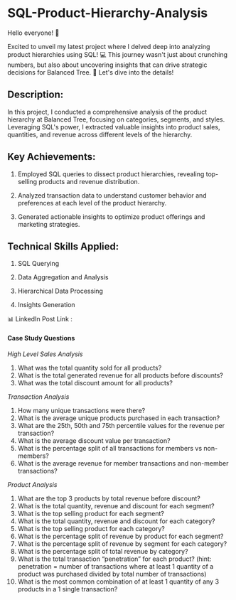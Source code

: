 # SQL-Product-Hierarchy-Analysis

Hello everyone! 🌟

Excited to unveil my latest project where I delved deep into analyzing product hierarchies using SQL! 💻 This journey wasn't just about crunching numbers, but also about uncovering insights that can drive strategic decisions for Balanced Tree. 🌿 Let's dive into the details!

## Description:

In this project, I conducted a comprehensive analysis of the product hierarchy at Balanced Tree, focusing on categories, segments, and styles. Leveraging SQL's power, I extracted valuable insights into product sales, quantities, and revenue across different levels of the hierarchy.

## Key Achievements:

1. Employed SQL queries to dissect product hierarchies, revealing top-selling products and revenue distribution.

2. Analyzed transaction data to understand customer behavior and preferences at each level of the product hierarchy.

3. Generated actionable insights to optimize product offerings and marketing strategies.


## Technical Skills Applied:

1. SQL Querying

2. Data Aggregation and Analysis

3. Hierarchical Data Processing

4. Insights Generation


📊 LinkedIn Post Link : 

#### Case Study Questions

*High Level Sales Analysis*
1.	What was the total quantity sold for all products?
2.	What is the total generated revenue for all products before discounts?
3.	What was the total discount amount for all products?

*Transaction Analysis*
1.	How many unique transactions were there?
2.	What is the average unique products purchased in each transaction?
3.	What are the 25th, 50th and 75th percentile values for the revenue per transaction?
4.	What is the average discount value per transaction?
5.	What is the percentage split of all transactions for members vs non-members?
6.	What is the average revenue for member transactions and non-member transactions?


*Product Analysis*
1.	What are the top 3 products by total revenue before discount?
2.	What is the total quantity, revenue and discount for each segment?
3.	What is the top selling product for each segment?
4.	What is the total quantity, revenue and discount for each category?
5.	What is the top selling product for each category?
6.	What is the percentage split of revenue by product for each segment?
7.	What is the percentage split of revenue by segment for each category?
8.	What is the percentage split of total revenue by category?
9.	What is the total transaction “penetration” for each product? (hint: penetration = number of transactions where at least 1 quantity of a product was purchased divided by total number of transactions)
10.	What is the most common combination of at least 1 quantity of any 3 products in a 1 single transaction?
